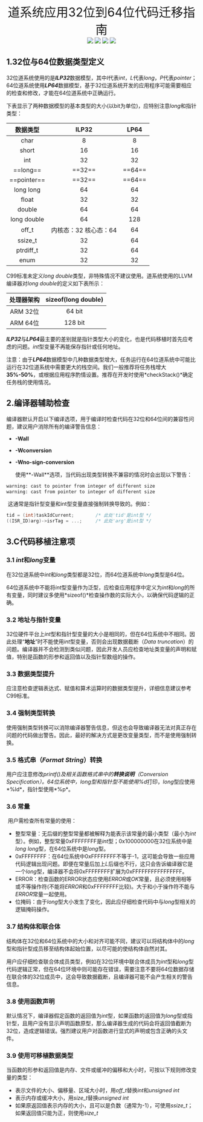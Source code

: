 <div align='center' ><font size=6>道系统应用32位到64位代码迁移指南</font></div>

<div align="center">
    <img src="https://img.shields.io/badge/科银京成-blue">
    <img src="https://img.shields.io/badge/平台-道系统6 64位-orange">
    <img src="https://img.shields.io/badge/版本-1.0-red">
    <img src="https://img.shields.io/badge/日期-2022.01.08-ff69b4">
</div>

## 1.32位与64位数据类型定义

​    32位道系统使用的是***ILP32***数据模型，其中*I*代表*int*，*L*代表*long*，*P*代表*pointer*；64位道系统使用***LP64***数据模型，基于32位道系统开发的应用程序可能需要相应的检查和修改，才能在64位道系统中正确运行。

​    下表显示了两种数据模型的基本类型的大小(以bit为单位)，应特别注意*long*和指针类型：

| **数据类型** |            ILP32            |  LP64  |
| :----------: | :-------------------------: | :----: |
|     char     |              8              |   8    |
|    short     |             16              |   16   |
|     int      |             32              |   32   |
|   ==long==   |           ==32==            | ==64== |
| ==pointer==  |           ==32==            | ==64== |
|  long long   |             64              |   64   |
|    float     |             32              |   32   |
|    double    |             64              |   64   |
| long double  |             64              |  128   |
|    off_t     | 内核态：32 核心态：64 |   64   |
|   ssize_t    |             32              |   64   |
|  ptrdiff_t   |             32              |   64   |
|     enum     |             32              |   32   |

C99标准未定义*long double*类型，非特殊情况不建议使用。道系统使用的LLVM编译器对*long double*的定义如下表所示：

| 处理器架构 | sizeof(long double) |
| :--------: | :-----------------: |
|  ARM 32位  |       64 bit        |
|  ARM 64位  |       128 bit       |

​    ***ILP32***与***LP64***最主要的差别就是指针类型大小的变化，也是代码移植时首先应考虑的问题。*int*型变量不再能保存指针或任何地址。

​    注意：由于***LP64***数据模型中几种数据类型增大，任务运行在64位道系统中可能比运行在32位道系统中需要更大的栈空间。我们一般推荐将任务栈增大**35%-50%**，或根据应用程序酌情设置。推荐在开发时使用*checkStack()*确定任务栈的使用情况。

## 2.编译器辅助检查

​    编译器默认开启以下编译选项，用于编译时检查代码在32位和64位间的兼容性问题，建议用户消除所有的编译警告信息：

* **-Wall**
* **-Wconversion**
* **-Wno-sign-conversion**

   使用**-Wall**选项，当代码出现类型转换不兼容的情况时会出现以下警告：

```bash
warning: cast to pointer from integer of different size 
warning: cast from pointer to integer of different size 
```

​    这通常是指针型变量和int型变量直接强制转换导致的。例如：

```c
tid = (int)taskIdCurrent;        /* 此处'tid'是int型 */ 
((ISR_ID)arg)->isrTag = ...;     /* 此处'arg'是int型 */ 
```

## 3.C代码移植注意项

### 3.1 *int*和*long*变量

​    在32位道系统中*int*和*long*类型都是32位，而64位道系统中*long*类型是64位。

​    64位道系统中不能将*int*型变量作为泛型，应检查应用程序中定义为*int*和*long*的所有变量，同时建议多使用*sizeof()*检查操作数的实际大小，以确保代码逻辑的正确。

### 3.2 地址与指针变量

​    32位硬件平台上*int*型和指针型变量的大小是相同的，但在64位系统中不相同。因此处理“**地址**”时不能使用*int*型变量，否则会出现数据截断（*Data truncation*）的问题。编译器并不会检测到类似问题，因此开发人员应检查地址类变量的声明和赋值，特别是函数的形参和返回值以及指针型数组的操作。

### 3.3 数据类型提升

​    应注意检查逻辑表达式、赋值和算术运算时的数据类型提升，详细信息建议参考C99标准。

### 3.4 强制类型转换

​    使用强制类型转换可以消除编译器警告信息，但这也会导致编译器无法对真正存在问题的代码做出警告。因此，最好的解决方式是更改变量类型，而不是使用强制转换。

### 3.5 格式串（*Format String*）转换

​    用户应注意修改*printf()*及相关函数格式串中的**转换说明**（*Conversion Specification*）。64位系统中，*long*型和指针型不能使用*%d*打印，*long*型应使用*%ld*，指针型使用*%p*。

### 3.6 常量

​    用户需检查所有常量的使用：

* 整型常量：无后缀的整型常量都被解释为能表示该常量的最小类型（最小为*int*型）。例如，整型常量0xFFFFFFFF是*int*型；0x100000000在32位系统中是*long long*型，在64位系统中是*long*型。
* 0xFFFFFFFF：在64位系统中0xFFFFFFFF不等于-1，这可能会导致一些应用代码逻辑出现问题。即便在常量后加上*L*后缀也不行，这只会告诉编译器它是一个*long*型，编译器不会将0xFFFFFFFF扩展为0xFFFFFFFFFFFFFFFF。
* ERROR：检查函数的ERROR状态应使用*ERROR*或*OK*常量，且必须使用相等或不等操作符(不能将*ERROR*和0xFFFFFFFF比较)。大于和小于操作符不能与*ERROR*常量一起使用。
* 位掩码：由于*long*型大小发生了变化，因此应仔细检查代码中与*long*型相关的逻辑掩码操作。

### 3.7 结构体和联合体

​    结构体在32位和64位系统中的大小和对齐可能不同，建议可以将结构体中的*long*型和指针型成员移至结构体起始位置，以尽可能的使结构体自然对其。

​    用户应仔细检查联合体成员类型，例如在32位环境中联合体成员为*int*型和*long*型代码逻辑正常，但在64位环境中则可能存在错误，需要注意不要将64位数据存储在联合体的32位成员中，这会导致数据截断，且编译器可能不会产生相关的警告信息。

### 3.8 使用函数声明

​    默认情况下，编译器假定函数的返回值为*int*型，如果函数的返回值为*long*型或指针型，且用户没有显示声明函数原型，那么编译器生成的代码会将返回值截断为32位，造成逻辑错误。强烈建议用户对函数进行显式的声明或包含正确的头文件。

### 3.9 使用可移植数据类型

当函数的形参和返回值是内存、文件或缓冲的偏移和大小时，可按以下规则修改变量的类型：

* 表示文件的大小、偏移量、区域大小时，用*off_t*替换*int*和*unsigned int*
* 表示内存或缓冲大小，用*size_t*替换*unsigned int*
* 如果原返回值表示内存的大小，且可以是负数（通常为-1），可使用*ssize_t*；如果返回值只能为正，则使用*size_t*
